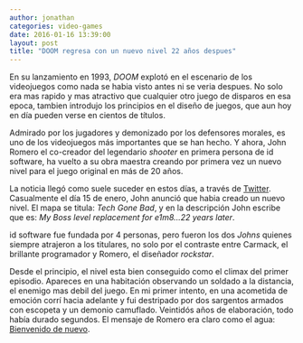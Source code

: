 ```yaml
---
author: jonathan
categories: video-games
date: 2016-01-16 13:39:00
layout: post
title: "DOOM regresa con un nuevo nivel 22 años despues"
---
```

En su lanzamiento en 1993, *DOOM* explotó en el escenario de los videojuegos como nada se habia visto antes ni se veria despues. No solo era mas rapido y mas atractivo que cualquier otro juego de disparos en esa epoca, tambien introdujo los principios en el diseño de juegos, que aun hoy en día pueden verse en cientos de títulos.

Admirado por los jugadores y demonizado por los defensores morales, es uno de los videojuegos más importantes que se han hecho. Y ahora, John Romero el co-creador del legendario *shooter* en primera persona de id software, ha vuelto a su obra maestra creando por primera vez un nuevo nivel para el juego original en más de 20 años.

La noticia llegó como suele suceder en estos días, a través de [Twitter][tweet]. Casualmente el día 15 de enero, John anunció que habia creado un nuevo nivel. El mapa se titula: *Tech Gone Bad*, y en la descripción John escribe que es: *My Boss level replacement for e1m8...22 years later*.<!--more-->

id software fue fundada por 4 personas, pero fueron los dos *Johns* quienes siempre atrajeron a los titulares, no solo por el contraste entre Carmack, el brillante programador y Romero, el diseñador *rockstar*.

Desde el principio, el nivel esta bien conseguido como el climax del primer episodio. Apareces en una habitación observando un soldado a la distancia, el enemigo mas debil del juego. En mi primer intento, en una acometida de emoción corrí hacia adelante y fui destripado por dos sargentos armados con escopeta y un demonio camuflado. Veintidós años de elaboración, todo había durado segundos. El mensaje de Romero era claro como el agua: <a href="https://www.flickr.com/photos/jonathan_zuniga/25541442792/in/album-72157665543500781/" title="Tech Gone Bad">Bienvenido de nuevo</a>.


[tweet]: https://twitter.com/romero/status/688054778790834176